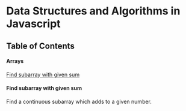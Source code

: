 # Data Structures and Algorithms in Javascript

## Table of Contents

#### Arrays

[Find subarray with given sum](#find-subarray-with-given-sum)

#### <a name="find-subarray-with-given-sum"></a> Find subarray with given sum

Find a continuous subarray which adds to a given number.

